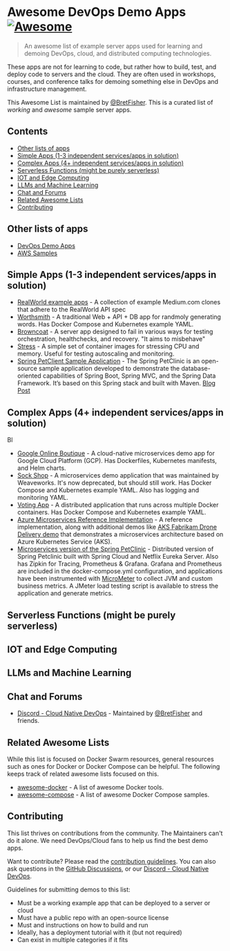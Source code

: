 <!--lint disable awesome-contributing awesome-git-repo-age awesome-toc awesome-list-item-->
# Awesome DevOps Demo Apps [![Awesome](https://awesome.re/badge.svg)](https://awesome.re)

> An awesome list of example server apps used for learning and demoing DevOps, cloud, and distributed computing technologies.

These apps are not for learning to code, but rather how to build, test, and deploy code to servers and the cloud. They are often used in workshops, courses, and conference talks for demoing something else in DevOps and infrastructure management.

This Awesome List is maintained by [@BretFisher](https://github.com/BretFisher). This is a curated list of *working* and *awesome* sample server apps.

## Contents<!-- omit from toc -->

- [Other lists of apps](#other-lists-of-apps)
- [Simple Apps (1-3 independent services/apps in solution)](#simple-apps-1-3-independent-servicesapps-in-solution)
- [Complex Apps (4+ independent services/apps in solution)](#complex-apps-4-independent-servicesapps-in-solution)
- [Serverless Functions (might be purely serverless)](#serverless-functions-might-be-purely-serverless)
- [IOT and Edge Computing](#iot-and-edge-computing)
- [LLMs and Machine Learning](#llms-and-machine-learning)
- [Chat and Forums](#chat-and-forums)
- [Related Awesome Lists](#related-awesome-lists)
- [Contributing](#contributing)

## Other lists of apps

- [DevOps Demo Apps](https://github.com/devopsdemoapps)
- [AWS Samples](https://github.com/aws-samples)

## Simple Apps (1-3 independent services/apps in solution)

- [RealWorld example apps](https://github.com/gothinkster/realworld) - A collection of example Medium.com clones that adhere to the RealWorld API spec
- [Worthsmith](https://github.com/dockersamples/wordsmith) - A traditional Web + API + DB app for randmoly generating words. Has Docker Compose and Kubernetes example YAML.
- [Browncoat](https://github.com/BretFisher/browncoat) - A server app designed to fail in various ways for testing orchestration, healthchecks, and recovery. "It aims to misbehave"
- [Stress](https://github.com/BretFisher/stress) - A simple set of container images for stressing CPU and memory. Useful for testing autoscaling and monitoring.
- [Spring PetClient Sample Application](https://github.com/spring-projects/spring-petclinic) - The Spring PetClinic is an open-source sample application developed to demonstrate the database-oriented capabilities of Spring Boot, Spring MVC, and the Spring Data Framework. It’s based on this Spring stack and built with Maven.  [Blog Post](https://www.docker.com/blog/containerizing-a-legendary-petclinic-app-built-with-spring-boot/)  

## Complex Apps (4+ independent services/apps in solution)
Bl
- [Google Online Boutique](https://github.com/GoogleCloudPlatform/microservices-demo) - A cloud-native microservices demo app for Google Cloud Platform (GCP). Has Dockerfiles, Kubernetes manifests, and Helm charts.
- [Sock Shop](https://github.com/microservices-demo/microservices-demo) - A microservices demo application that was maintained by Weaveworks. It's now deprecated, but should still work. Has Docker Compose and Kubernetes example YAML. Also has logging and monitoring YAML.
- [Voting App](https://github.com/dockersamples/example-voting-app) - A distributed application that runs across multiple Docker containers. Has Docker Compose and Kubernetes example YAML.
- [Azure Microservices Reference Implementation](https://github.com/mspnp/microservices-reference-implementation) - A reference implementation, along with additional demos like [AKS Fabrikam Drone Delivery demo](https://github.com/mspnp/aks-fabrikam-dronedelivery) that demonstrates a microservices architecture based on Azure Kubernetes Service (AKS).
- [Microservices version of the Spring PetClinic](https://github.com/spring-petclinic/spring-petclinic-microservices) - Distributed version of Spring Petclinic built with Spring Cloud and Netflix Eureka Server.  Also has Zipkin for Tracing, Prometheus & Grafana.  Grafana and Prometheus are included in the docker-compose.yml configuration, and applications have been instrumented with [MicroMeter](https://micrometer.io/) to collect JVM and custom business metrics. A JMeter load testing script is available to stress the application and generate metrics.

## Serverless Functions (might be purely serverless)


## IOT and Edge Computing


## LLMs and Machine Learning


## Chat and Forums

- [Discord - Cloud Native DevOps](https://discord.gg/devops) - Maintained by [@BretFisher](https://github.com/BretFisher) and friends.<!--lint ignore double-link-->

## Related Awesome Lists

While this list is focused on Docker Swarm resources, general resources such as ones for Docker or Docker Compose can be helpful. The following keeps track of related awesome lists focused on this.

- [awesome-docker](https://github.com/veggiemonk/awesome-docker) - A list of awesome Docker tools.
- [awesome-compose](https://github.com/docker/awesome-compose) - A list of awesome Docker Compose samples.


## Contributing

This list thrives on contributions from the community. The Maintainers can't do it alone. We need DevOps/Cloud fans to help us find the best demo apps.

Want to contribute? Please read the [contribution guidelines](contributing.md). You can also ask questions in the [GitHub Discussions](./discussions), or our [Discord - Cloud Native DevOps](https://discord.gg/devops).

Guidelines for submitting demos to this list:

- Must be a working example app that can be deployed to a server or cloud
- Must have a public repo with an open-source license
- Must and instructions on how to build and run
- Ideally, has a deployment tutorial with it (but not required)
- Can exist in multiple categories if it fits
